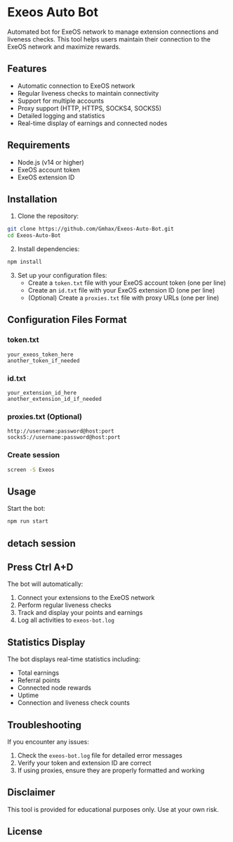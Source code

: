 # Exeos Auto Bot

Automated bot for ExeOS network to manage extension connections and liveness checks. This tool helps users maintain their connection to the ExeOS network and maximize rewards.

## Features

- Automatic connection to ExeOS network
- Regular liveness checks to maintain connectivity
- Support for multiple accounts
- Proxy support (HTTP, HTTPS, SOCKS4, SOCKS5)
- Detailed logging and statistics
- Real-time display of earnings and connected nodes

## Requirements

- Node.js (v14 or higher)
- ExeOS account token
- ExeOS extension ID

## Installation

1. Clone the repository:
```bash
git clone https://github.com/Gmhax/Exeos-Auto-Bot.git
cd Exeos-Auto-Bot
```

2. Install dependencies:
```bash
npm install
```

3. Set up your configuration files:
   - Create a `token.txt` file with your ExeOS account token (one per line)
   - Create an `id.txt` file with your ExeOS extension ID (one per line)
   - (Optional) Create a `proxies.txt` file with proxy URLs (one per line)

## Configuration Files Format

### token.txt
```
your_exeos_token_here
another_token_if_needed
```

### id.txt
```
your_extension_id_here
another_extension_id_if_needed
```

### proxies.txt (Optional)
```
http://username:password@host:port
socks5://username:password@host:port
```

### Create session
```bash
screen -S Exeos
```

## Usage

Start the bot:
```bash
npm run start
```


## detach session 
## Press Ctrl A+D


The bot will automatically:
1. Connect your extensions to the ExeOS network
2. Perform regular liveness checks
3. Track and display your points and earnings
4. Log all activities to `exeos-bot.log`

## Statistics Display

The bot displays real-time statistics including:
- Total earnings
- Referral points
- Connected node rewards
- Uptime
- Connection and liveness check counts

## Troubleshooting

If you encounter any issues:
1. Check the `exeos-bot.log` file for detailed error messages
2. Verify your token and extension ID are correct
3. If using proxies, ensure they are properly formatted and working

## Disclaimer

This tool is provided for educational purposes only. Use at your own risk.

## License
